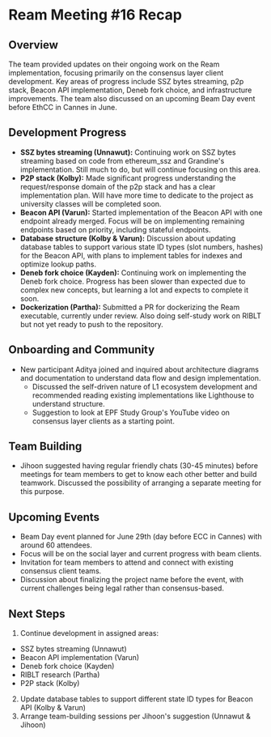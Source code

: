 # Ream Meeting #16 Recap

## Overview

The team provided updates on their ongoing work on the Ream implementation, focusing primarily on the consensus layer client development. Key areas of progress include SSZ bytes streaming, p2p stack, Beacon API implementation, Deneb fork choice, and infrastructure improvements. The team also discussed on an upcoming Beam Day event before EthCC in Cannes in June.

## Development Progress

- **SSZ bytes streaming (Unnawut):** Continuing work on SSZ bytes streaming based on code from ethereum_ssz and Grandine's implementation. Still much to do, but will continue focusing on this area.
- **P2P stack (Kolby):** Made significant progress understanding the request/response domain of the p2p stack and has a clear implementation plan. Will have more time to dedicate to the project as university classes will be completed soon.
- **Beacon API (Varun):** Started implementation of the Beacon API with one endpoint already merged. Focus will be on implementing remaining endpoints based on priority, including stateful endpoints.
- **Database structure (Kolby & Varun):** Discussion about updating database tables to support various state ID types (slot numbers, hashes) for the Beacon API, with plans to implement tables for indexes and optimize lookup paths.
- **Deneb fork choice (Kayden):** Continuing work on implementing the Deneb fork choice. Progress has been slower than expected due to complex new concepts, but learning a lot and expects to complete it soon.
- **Dockerization (Partha):** Submitted a PR for dockerizing the Ream executable, currently under review. Also doing self-study work on RIBLT but not yet ready to push to the repository.

## Onboarding and Community

- New participant Aditya joined and inquired about architecture diagrams and documentation to understand data flow and design implementation.
  - Discussed the self-driven nature of L1 ecosystem development and recommended reading existing implementations like Lighthouse to understand structure.
  - Suggestion to look at EPF Study Group's YouTube video on consensus layer clients as a starting point.

## Team Building

- Jihoon suggested having regular friendly chats (30-45 minutes) before meetings for team members to get to know each other better and build teamwork. Discussed the possibility of arranging a separate meeting for this purpose.

## Upcoming Events

- Beam Day event planned for June 29th (day before ECC in Cannes) with around 60 attendees.
- Focus will be on the social layer and current progress with beam clients.
- Invitation for team members to attend and connect with existing consensus client teams.
- Discussion about finalizing the project name before the event, with current challenges being legal rather than consensus-based.

## Next Steps

1. Continue development in assigned areas:
  - SSZ bytes streaming (Unnawut)
  - Beacon API implementation (Varun)
  - Deneb fork choice (Kayden)
  - RIBLT research (Partha)
  - P2P stack (Kolby)
2. Update database tables to support different state ID types for Beacon API (Kolby & Varun)
3. Arrange team-building sessions per Jihoon's suggestion (Unnawut & Jihoon)

